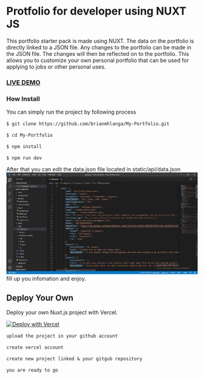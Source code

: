 # Protfolio for developer using NUXT JS  

This portfolio starter pack is made using NUXT. The data on the portfolio is directly linked to a JSON file. Any changes to the portfolio can be made in the JSON file. The changes will then be reflected on to the portfolio. 
This allows you to customize your own personal portfolio that can be used for applying to jobs or other personal uses.


### <a href="http://zimbohost.com/">LIVE DEMO</a>

### How Install

You can simply run the project by following process
```shell
$ git clone https://github.com/brianmhlanga/My-Portfolio.git
```
```shell
$ cd My-Portfolio
```
```shell
$ npm install
```
```shell
$ npm run dev
```
After that you can edit the data.json file located in static/api/data.json
![Nuxt JS Portfolio for developer](4.PNG?raw=true "Nuxt JS Portfolio for developer")
fill up you infomation and enjoy.
## Deploy Your Own

Deploy your own Nuxt.js project with Vercel.

[![Deploy with Vercel](https://vercel.com/button)](https://vercel.com/new/clone?repository-url=https://github.com/vercel/vercel/tree/main/examples/nuxtjs&template=nuxtjs)

```shell
upload the project in your github account
```
```shell
create vercel account
```
```shell
create new project linked & your gitgub repository
```
```shell
you are ready to go
```



